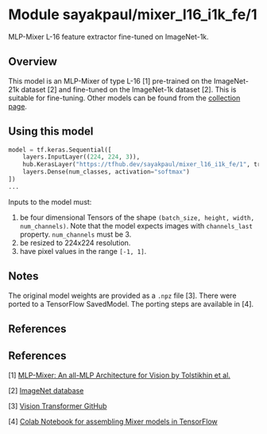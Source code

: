 # Module sayakpaul/mixer_l16_i1k_fe/1

MLP-Mixer L-16 feature extractor fine-tuned on ImageNet-1k.

<!-- asset-path: https://storage.googleapis.com/flowers-experimental/mixer/L_16_imagenet1k_fe.tar.gz -->
<!-- task: image-classification -->
<!-- network-architecture: mixer -->
<!-- format: saved_model_2 -->
<!-- fine-tunable: true -->
<!-- license: apache-2.0 -->
<!-- colab: https://colab.research.google.com/github/sayakpaul/MLPMixer-jax2tf/blob/main/fine-tune.ipynb -->


## Overview

This model is an MLP-Mixer of type L-16 [1] pre-trained on the ImageNet-21k dataset [2] and fine-tuned on the ImageNet-1k dataset [2]. This is suitable for fine-tuning. Other models can be found from the [collection page](https://tfhub.dev/sayakpaul/collections/mlp-mixer/1).

## Using this model

```python
model = tf.keras.Sequential([
    layers.InputLayer((224, 224, 3)),
    hub.KerasLayer("https://tfhub.dev/sayakpaul/mixer_l16_i1k_fe/1", trainable=True),
    layers.Dense(num_classes, activation="softmax")
])
...
```

Inputs to the model must:

1. be four dimensional Tensors of the shape `(batch_size, height, width, num_channels)`. Note that the model expects
   images with  `channels_last`  property. `num_channels` must be 3. 
2. be resized to 224x224 resolution.
3. have pixel values in the range `[-1, 1]`.


## Notes

The original model weights are provided as a `.npz` file [3]. There were ported to a TensorFlow SavedModel. The porting
steps are available in [4].

## References

## References

[1] [MLP-Mixer: An all-MLP Architecture for Vision by Tolstikhin et al.](https://arxiv.org/abs/2105.01601)

[2] [ImageNet database](https://www.image-net.org/)  

[3] [Vision Transformer GitHub](https://github.com/google-research/vision_transformer)

[4] [Colab Notebook for assembling Mixer models in TensorFlow](https://colab.research.google.com/github/sayakpaul/MLPMixer-jax2tf/blob/main/conversion.ipynb)